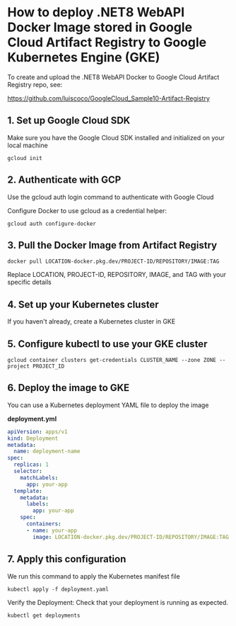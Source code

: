 # How to deploy .NET8 WebAPI Docker Image stored in Google Cloud Artifact Registry to Google Kubernetes Engine (GKE)

To create and upload the .NET8 WebAPI Docker to Google Cloud Artifact Registry repo, see: 

https://github.com/luiscoco/GoogleCloud_Sample10-Artifact-Registry

## 1. Set up Google Cloud SDK

Make sure you have the Google Cloud SDK installed and initialized on your local machine

```
gcloud init
```

## 2. Authenticate with GCP

Use the gcloud auth login command to authenticate with Google Cloud

Configure Docker to use gcloud as a credential helper:

```
gcloud auth configure-docker
```

## 3. Pull the Docker Image from Artifact Registry

```
docker pull LOCATION-docker.pkg.dev/PROJECT-ID/REPOSITORY/IMAGE:TAG
```

Replace LOCATION, PROJECT-ID, REPOSITORY, IMAGE, and TAG with your specific details

## 4. Set up your Kubernetes cluster 

If you haven't already, create a Kubernetes cluster in GKE

## 5. Configure kubectl to use your GKE cluster

```
gcloud container clusters get-credentials CLUSTER_NAME --zone ZONE --project PROJECT_ID
```

## 6. Deploy the image to GKE

You can use a Kubernetes deployment YAML file to deploy the image

**deployment.yml**

```yaml
apiVersion: apps/v1
kind: Deployment
metadata:
  name: deployment-name
spec:
  replicas: 1
  selector:
    matchLabels:
      app: your-app
  template:
    metadata:
      labels:
        app: your-app
    spec:
      containers:
      - name: your-app
        image: LOCATION-docker.pkg.dev/PROJECT-ID/REPOSITORY/IMAGE:TAG
```

## 7. Apply this configuration 

We run this command to apply the Kubernetes manifest file 

```
kubectl apply -f deployment.yaml
```

Verify the Deployment: Check that your deployment is running as expected.

```
kubectl get deployments
```









